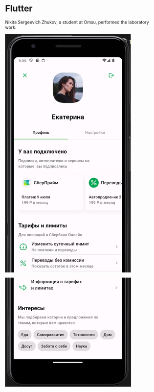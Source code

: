 # Flutter
Nikita Sergeevich Zhukov, a student at Omsu, performed the laboratory work. 

![firstScreen](mobius2020/assets/screenshots/firstScreen.png)

![secondScreen](mobius2020/assets/screenshots/secondScreen.png)
